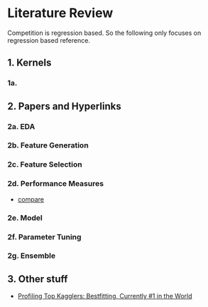 # Literature Review

Competition is regression based. So the following only focuses on regression based reference.

## 1. Kernels

### 1a. 

## 2. Papers and Hyperlinks

### 2a. EDA

### 2b. Feature Generation

### 2c. Feature Selection

### 2d. Performance Measures
- [compare](https://people.duke.edu/~rnau/compare.htm)

### 2e. Model

### 2f. Parameter Tuning

### 2g. Ensemble


## 3. Other stuff
- [Profiling Top Kagglers: Bestfitting, Currently #1 in the World](http://blog.kaggle.com/2018/05/07/profiling-top-kagglers-bestfitting-currently-1-in-the-world/)
